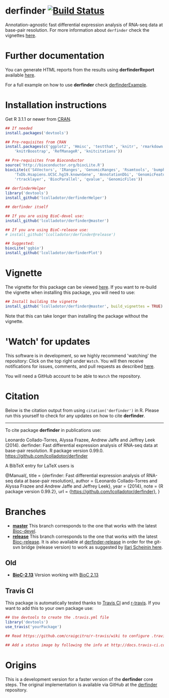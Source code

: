 derfinder [![Build Status](https://travis-ci.org/lcolladotor/derfinder.svg?branch=master)](https://travis-ci.org/lcolladotor/derfinder)
=========

Annotation-agnostic fast differential expression analysis of RNA-seq data at base-pair resolution. For more information about `derfinder` check the vignettes [here](http://lcolladotor.github.io/derfinder/).


# Further documentation

You can generate HTML reports from the results using __derfinderReport__ 
available [here](https://github.com/lcolladotor/derfinderReport).

For a full example on how to use __derfinder__ check 
[derfinderExample](https://github.com/lcolladotor/derfinderExample).

# Installation instructions

Get R 3.1.1 or newer from [CRAN](http://cran.r-project.org/).

```R
## If needed
install.packages('devtools')

## Pre-requisites from CRAN
install.packages(c('ggplot2', 'Hmisc', 'testthat', 'knitr', 'rmarkdown',
    'knitrBoostrap', 'RefManageR', 'knitcitations'))

## Pre-requisites from Bioconductor
source('http://bioconductor.org/biocLite.R')
biocLite(c('S4Vectors', 'IRanges', 'GenomicRanges', 'Rsamtools', 'bumphunter', 'biovizBase',
    'TxDb.Hsapiens.UCSC.hg19.knownGene', 'AnnotationDbi', 'GenomicFeatures', 'GenomeInfoDb',
    'rtracklayer', 'BiocParallel', 'qvalue', 'GenomicFiles'))
    
## derfinderHelper
library('devtools')
install_github('lcolladotor/derfinderHelper')

## derfinder itself

## If you are using BioC-devel use:
install_github('lcolladotor/derfinder@master')

## If you are using BioC-release use:
# install_github('lcolladotor/derfinder@release')

## Suggested:
biocLite('ggbio')
install_github('lcolladotor/derfinderPlot')
```

# Vignette

The vignette for this package can be viewed [here](http://lcolladotor.github.io/derfinder/). If you want to re-build the vignette when installing this package, you will need to use:

```R
## Install building the vignette
install_github('lcolladotor/derfinder@master', build_vignettes = TRUE)
```

Note that this can take longer than installing the package without the vignette.

# 'Watch' for updates

This software is in development, so we highly recommend 'watching' the 
repository: Click on the top right under `Watch`. You will then receive 
notifications for issues, comments, and pull requests as described 
[here](https://help.github.com/articles/notifications).

You will need a GitHub account to be able to `Watch` the repository.

# Citation

Below is the citation output from using `citation('derfinder')` in R. Please 
run this yourself to check for any updates on how to cite __derfinder__.

---

To cite package __derfinder__ in publications use:

Leonardo Collado-Torres, Alyssa Frazee, Andrew Jaffe and Jeffrey Leek (2014). 
derfinder: Fast differential expression analysis of RNA-seq data at base-pair 
resolution. R package version 0.99.0. https://github.com/lcolladotor/derfinder

A BibTeX entry for LaTeX users is

@Manual{,
    title = {derfinder: Fast differential expression analysis of RNA-seq data 
        at base-pair resolution},
    author = {Leonardo Collado-Torres and Alyssa Frazee and Andrew Jaffe 
        and Jeffrey Leek},
    year = {2014},
    note = {R package version 0.99.2},
    url = {https://github.com/lcolladotor/derfinder},
}


# Branches

* [__master__](https://github.com/lcolladotor/derfinder/tree/master) This 
branch corresponds to the one that works with the latest 
[Bioc-devel](http://master.bioconductor.org/packages/devel).
* [__release__](https://github.com/lcolladotor/derfinder/tree/release) This 
branch corresponds to the one that works with the latest [Bioc-release](http://master.bioconductor.org/packages/release). It is also
available at [derfinder-release](https://github.com/lcolladotor/derfinder-release) in order for the git-svn bridge (release version) to work as suggested by [Ilari Scheinin here](https://www.mail-archive.com/bioc-devel@r-project.org/msg01967.html).

## Old

* [__BioC-2.13__](https://github.com/lcolladotor/derfinder/tree/BioC-2.13) 
Version working with [BioC 2.13](http://master.bioconductor.org/packages/2.13)

## Travis CI

This package is automatically tested thanks to [Travis CI](travis-ci.org) and [r-travis](https://github.com/craigcitro/r-travis). If you want to add this to your own package use:

```R
## Use devtools to create the .travis.yml file
library('devtools')
use_travis('yourPackage')

## Read https://github.com/craigcitro/r-travis/wiki to configure .travis.yml appropriately

## Add a status image by following the info at http://docs.travis-ci.com/user/status-images/
```

# Origins

This is a development version for a faster version of the __derfinder__ core 
steps. The original implementation is available via GitHub at the 
[derfinder](https://github.com/alyssafrazee/derfinder) repository.
